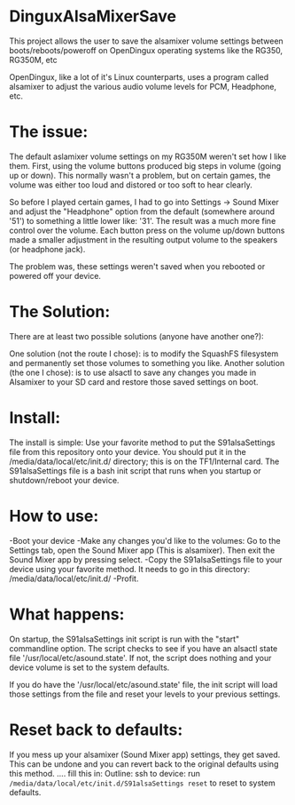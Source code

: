 # DinguxAlsaMixerSave
This project allows the user to save the alsamixer volume settings between boots/reboots/poweroff on OpenDingux operating systems like the RG350, RG350M, etc

OpenDingux, like a lot of it's Linux counterparts, uses a program called alsamixer to adjust the various audio volume levels for PCM, Headphone, etc.

# The issue:
The default aslamixer volume settings on my RG350M weren't set how I like them.  First, using the volume buttons produced big steps in volume (going up or down).  This normally wasn't a problem, but on certain games, the volume was either too loud and distored or too soft to hear clearly.  

So before I played certain games, I had to go into Settings -> Sound Mixer and adjust the "Headphone" option from the default (somewhere around '51') to something a little lower like: '31'.  The result was a much more fine control over the volume.  Each button press on the volume up/down buttons made a smaller adjustment in the resulting output volume to the speakers (or headphone jack).

The problem was, these settings weren't saved when you rebooted or powered off your device.

# The Solution:
There are at least two possible solutions (anyone have another one?):  

One solution (not the route I chose): is to modify the SquashFS filesystem and permanently set those volumes to something you like.
Another solution (the one I chose): is to use alsactl to save any changes you made in Alsamixer to your SD card and restore those saved settings on boot.

# Install:
The install is simple:  Use your favorite method to put the S91alsaSettings file from this repository onto your device.  You should put it in the /media/data/local/etc/init.d/ directory; this is on the TF1/Internal card.  The S91alsaSettings file is a bash init script that runs when you startup or shutdown/reboot your device.

# How to use:
-Boot your device
-Make any changes you'd like to the volumes: Go to the Settings tab, open the Sound Mixer app (This is alsamixer).  Then exit the Sound Mixer app by pressing select.
-Copy the S91alsaSettings file to your device using your favorite method.  It needs to go in this directory: /media/data/local/etc/init.d/
-Profit.

# What happens:
On startup, the S91alsaSettings init script is run with the "start" commandline option.  The script checks to see if you have an alsactl state file '/usr/local/etc/asound.state'.  If not, the script does nothing and your device volume is set to the system defaults.

If you do have the '/usr/local/etc/asound.state' file, the init script will load those settings from the file and reset your levels to your previous settings.

# Reset back to defaults:
If you mess up your alsamixer (Sound Mixer app) settings, they get saved.  This can be undone and you can revert back to the original defaults using this method.
.... fill this in:
Outline: ssh to device: run `/media/data/local/etc/init.d/S91alsaSettings reset` to reset to system defaults.


